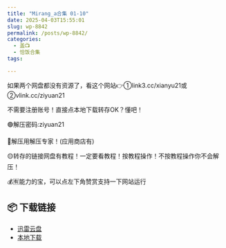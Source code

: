 ```yaml
---
title: "Mirang_a合集 01-10"
date: 2025-04-03T15:55:01
slug: wp-8842
permalink: /posts/wp-8842/
categories:
  - 盖📺
  - 恰饭合集
tags:

---
```


如果两个网盘都没有资源了，看这个网站👉①link3.cc/xianyu21或②vlink.cc/ziyuan21

不需要注册账号！直接点本地下载转存OK？懂吧！

🟢解压密码:ziyuan21

🔵解压用解压专家！(应用商店有)

🟡转存的链接网盘有教程！一定要看教程！按教程操作！不按教程操作你不会解压！

💰🈶能力的宝，可以点左下角赞赏支持一下网站运行

## 📦 下载链接
- [迅雷云盘](https://blziyuan21.com/pay-download/8842?key=82e9a64735&down_id=0)
- [本地下载](https://blziyuan21.com/pay-download/8842?key=82e9a64735&down_id=1)

